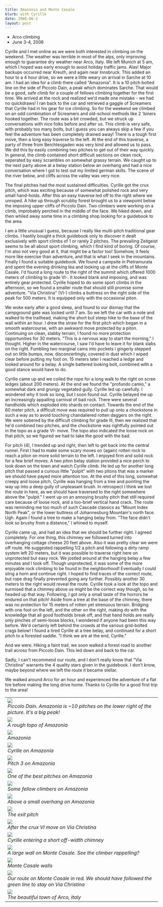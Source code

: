 ```yaml
---
title: Amazonia and Monte Casale
blurb: with Cyrille
date: 2006-06-3
layout: post
---
```


* Arco climbing
* June 3-4, 2006


Cyrille and I met online as we were both interested in climbing on the
weekend. The weather was terrible in most of the alps, only improving enough to
guarantee dry weather near Arco, Italy. We left Munich at 5 am, which I hoped
was early enough to avoid holiday traffic jams. Alas! Major backups occurred
near Kreuth, and again near Innsbruck. This added an hour to a 4 hour drive, so
we were a little weary on arrival in Sarche at 10 am. I had an idea for a climb
there called "Amazonia". It is a 10 pitch bolted line on the side of Piccolo
Dain, a peak which dominates Sarche. That would be a good, safe climb for a
couple of fellows climbing together for the first time. We arrived at the rock
and realized we'd made one mistake - we had no quickdraws! I ran back to the car
and retrieved a gaggle of Screamers that Cyrille had in his gear for ice
climbing. So for the weekend we climbed on an odd combination of Screamers and
old-school methods like 2 'biners hooked together. The route was a bit crowded,
but we struck up conversations with nice folks before and after us. This climb
is very safe, with probably too many bolts, but I guess you can always skip a
few if you feel the adventure has been completely drained away! There is a tough
first move, then a long easy traverse to the left. At the end of this traverse,
a party of three from Berchtesgaden was very kind and allowed us to pass. We did
this by easily combining two pitches to get out of their way quickly. In
general, the climb contained short difficult sections on clean rock, seperated
by easy scrambles on somewhat grassy terrain. We caught up to the next party
above at a belay station below an overhang and had a nice conversation where I
got to test out my limited german skills. The scene of the river below, and
cliffs across the valley was very nice.


The final pitches had the most sustained difficulties. Cyrille got the crux
pitch, which was exciting because of somewhat polished rock and very small
hand-holds. After this an easy traverse led off to the right where we unroped. A
hike up through scrubby forest brought us to a viewpoint below the imposing
upper cliffs of Piccolo Dain. Two climbers were working on a climb, improbably
perched in the middle of the face. We hiked down, and then whiled away some time
in a climbing shop looking for a guidebook to the area.


I am a little unusual I guess, because I really like multi-pitch traditional
gear climbs. I hastily bought a thick guidebook only to discover it dealt
exclusively with sport climbs of 1 or rarely 2 pitches. The prevailing Zeitgeist
seems to be all about sport climbing, which I find kind of boring. Of course,
I'm also not very good at it, that might be a factor too! Somehow, it feels more
like exercise than adventure, and that is what I seek in the mountains. Finally
I found a suitable guidebook. We found a campsite in Pietramurata and spent the
evening drinking tea and looking up at the cliffs of Monte Casale. I'd found a
long route to the right of the summit which offered 1000 meters of climbing to
grade VI-. It looked blank and imposing, and was entirely gear
protected. Cyrille hoped to do some sport climbs in the afternoon, so we found a
smaller route that should still promise some adventure. "Via Christina" (VI-)
climbs a buttress on the right side of the peak for 500 meters. It is equipped
only with the occasional piton.


We woke early after a good sleep, and found to our dismay that the campground
gate was locked until 7 am. So we left the car with a note and walked to the
trailhead, making the short but steep hike to the base of the wall within an
hour. I drew the straw for the first pitch which began in a smooth watercourse,
with an awkward move protected by a piton. Continuing on clean, slabby terrain,
I found no more protection opportunities for 30 meters. "This is a nervous way
to start the morning," I thought. Higher in the watercourse, I saw I'd have to
leave it for blank slabs on the right. Fumbling two marginal cams into pockets I
gingerly stepped out on little bumps, now, disconcertingly, covered in dust
which I wiped clear before putting my foot on. 15 meters later I reached a ledge
and looked around for a belay. A single battered looking bolt, combined with a
good stance would have to do.


Cyrille came up and we coiled the rope for a long walk to the right on scree
ledges (about 200 meters). At the end we found the "profundo camio," a somewhat
dark and grungy vegetated gully. Cyrille led up carefully. I wondered why it
took so long, but I soon found out. Cyrille belayed me up an increasingly
appalling carnival of bad rock. There were several handholds which exploded into
shards on contact. Towards the end of the 60 meter pitch, a difficult move was
required to pull up onto a chockstone in such a way as to avoid touching
chandaliered rotten daggers on the right. We were sobered by the difficult
climbing for grade III, then we realized that he'd combined two pitches, and the
chockstone was rightfully pointed out in the topo as a grade VI- move. The topo
also indicated the loose rock on that pitch, so we figured we had to take the
good with the bad.


For pitch (4), I trended up and right, then left to get back into the central
runnel. First I had to make some scary moves on (again) rotten rock to reach a
piton on more solid terrain to the left. I enjoyed firm and solid rock for a few
brief moves. A two piton belay station provided a nice perch to look down on the
town and watch Cyrille climb. He led up for another long pitch that passed a
curious little "pulpit" with two pitons that was a marker we should have payed
more attention too. At the end of this long, somewhat creepy and loose pitch,
Cyrille was hanging from a tree and pointing the way up into a deep gully of
unpleasant brush. In retrospect I think we lost the route in here, as we should
have traversed to the right somewhere above the "pulpit." I went up on an
annoying brushy pitch that still required care because of loose rock, and a
too-brief vertical hand crack. The route was reminding me too much of such
Cascade classics as "Mount Index North Peak", or the lower buttress of
Johannesburg Mountain's north face. Ugh. Again I found a tree to make a hanging
belay from. "The face didn't look so brushy from a distance," I whined to
myself.


Cyrille came up, and had an idea that we should be further right. I agreed
completely. For one thing, this chimney we followed turned into overhanging
cottage cheese 20 feet above. Also it was pretty clear we were off route. He
suggested rappelling 1/2 a pitch and following a dirty ramp system left 20
meters, but it was possible to traverse right here on unprotected but easy
rock. We jostled around at the hanging belay a few minutes and I took
off. Though unprotected, it was some of the more enjoyable rock climbing to be
found in the neighborhood! Eventually I could sling a horn and continue right. I
hoped to find traces of the correct route, but rope drag finally prevented going
any further. Possibly another 30 meters to the right would reveal the
route. Cyrille took a look at the topo and surmised that a chimney above us
might be the correct way though, so he headed up that way. Following, I got only
a small taste of the horrors he endured on that pitch! Aside from a tree at the
base of the chimney, there was no protection for 15 meters of rotten yet
strenuous terrain. Bridging with one foot on the left, and the other on the
right, making do with the knowledge that all good footholds break off, and that
hand holds are really only pinches of semi-loose blocks, I wondered if anyone
had been this way before. We'd certainly left behind the crowds at the various
grid-bolted crags below! I found a tired Cyrille at a tree belay, and continued
for a short pitch to a forested saddle. "I think we are at the end, Cyrille."


And we were. Hiking a faint trail, we soon walked a forest road to another trail
across from Piccolo Dain. This led down and back to the car.


Sadly, I can't recommend our route, and I don't really know that "Via Christina"
warrants the 4 quality stars given in the guidebook. I don't know, maybe beyond
where we left the route it became stellar.


We walked around Arco for an hour and experienced the adventure of a flat tire
before making the long drive home. Thanks to Cyrille for a good first trip to
the area!


<table>
<tr><td>
<a href="images/articles/trips/2006/piccolodain.jpg"><img src="images/articles/trips/2006/piccolodain.jpg"></a><br>
<i>Piccolo Dain. Amazonia is ~10 pitches on the lower right of the picture. It's a big peak!</i>
</td></tr>
<tr><td>
<a href="images/articles/trips/2006/toporoute.jpg"><img src="images/articles/trips/2006/toporoute.jpg"></a><br>
<i>A rough topo of Amazonia</i>
</td></tr>
<tr><td>
<a href="images/articles/trips/2006/pitch3.jpg"><img src="images/articles/trips/2006/pitch3.jpg"></a><br>
<i>Amazonia</i>
</td></tr>
<tr><td>
<a href="images/articles/trips/2006/cyrille.jpg"><img src="images/articles/trips/2006/cyrille.jpg"></a><br>
<i>Cyrille on Amazonia</i>
</td></tr>
<tr><td>
<a href="images/articles/trips/2006/cyrillep3.jpg"><img src="images/articles/trips/2006/cyrillep3.jpg"></a><br>
<i>Pitch 3 on Amazonia</i>
</td></tr>
<tr><td>
<a href="images/articles/trips/2006/goodpitch.jpg"><img src="images/articles/trips/2006/goodpitch.jpg"></a><br>
<i>One of the best pitches on Amazonia</i>
</td></tr>
<tr><td>
<a href="images/articles/trips/2006/lookingdown.jpg"><img src="images/articles/trips/2006/lookingdown.jpg"></a><br>
<i>Some fellow climbers on Amazonia</i>
</td></tr>
<tr><td>
<a href="images/articles/trips/2006/afteroverhang.jpg"><img src="images/articles/trips/2006/afteroverhang.jpg"></a><br>
<i>Above a small overhang on Amazonia</i>
</td></tr>
<tr><td>
<a href="images/articles/trips/2006/lastp.jpg"><img src="images/articles/trips/2006/lastp.jpg"></a><br>
<i>The exit pitch</i>
</td></tr>
<tr><td>
<a href="images/articles/trips/2006/turningacorner.jpg"><img src="images/articles/trips/2006/turningacorner.jpg"></a><br>
<i>After the crux VI move on Via Christina</i>
</td></tr>
<tr><td>
<a href="images/articles/trips/2006/continuingup.jpg"><img src="images/articles/trips/2006/continuingup.jpg"></a><br>
<i>Cyrille entering a short off-width chimney</i>
</td></tr>
<tr><td>
<a href="images/articles/trips/2006/casalewall.jpg"><img src="images/articles/trips/2006/casalewall.jpg"></a><br>
<i>A large wall on Monte Casale. See the climber rappelling?</i>
</td></tr>
<tr><td>
<a href="images/articles/trips/2006/casalewalls.jpg"><img src="images/articles/trips/2006/casalewalls.jpg"></a><br>
<i>Monte Casale walls</i>
</td></tr>
<tr><td>
<a href="images/articles/trips/2006/ourroute.jpg"><img src="images/articles/trips/2006/ourroute.jpg"></a><br>
<i>Our route on Monte Casale in red. We should have followed the green line to stay on Via Christina</i>
</td></tr>
<tr><td>
<a href="images/articles/trips/2006/arco.jpg"><img src="images/articles/trips/2006/arco.jpg"></a><br>
<i>The beautiful town of Arco, Italy</i>
</td></tr>
</table>
